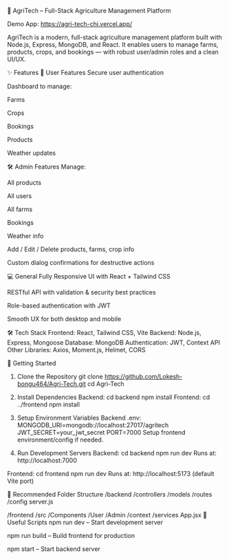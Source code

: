 🌱 AgriTech – Full-Stack Agriculture Management Platform

Demo App: https://agri-tech-chi.vercel.app/

AgriTech is a modern, full-stack agriculture management platform built with Node.js, Express, MongoDB, and React.
It enables users to manage farms, products, crops, and bookings — with robust user/admin roles and a clean UI/UX.

✨ Features
👤 User Features
Secure user authentication

Dashboard to manage:

Farms

Crops

Bookings

Products

Weather updates

🛠 Admin Features
Manage:

All products

All users

All farms

Bookings

Weather info

Add / Edit / Delete products, farms, crop info

Custom dialog confirmations for destructive actions

💻 General
Fully Responsive UI with React + Tailwind CSS

RESTful API with validation & security best practices

Role-based authentication with JWT

Smooth UX for both desktop and mobile

🛠 Tech Stack
Frontend: React, Tailwind CSS, Vite
Backend: Node.js, Express, Mongoose
Database: MongoDB
Authentication: JWT, Context API
Other Libraries: Axios, Moment.js, Helmet, CORS

🚀 Getting Started
1. Clone the Repository
  git clone https://github.com/Lokesh-bongu464/Agri-Tech.git
  cd Agri-Tech
2. Install Dependencies
Backend:
  cd backend
  npm install
Frontend:
  cd ../frontend
  npm install
3. Setup Environment Variables
Backend .env:
  MONGODB_URI=mongodb://localhost:27017/agritech
  JWT_SECRET=your_jwt_secret
  PORT=7000
  Setup frontend environment/config if needed.

4. Run Development Servers
Backend:
  cd backend
  npm run dev
  Runs at: http://localhost:7000

Frontend:
  cd frontend
  npm run dev
  Runs at: http://localhost:5173 (default Vite port)

📂 Recommended Folder Structure
/backend
  /controllers
  /models
  /routes
  /config
  server.js

/frontend
  /src
    /Components
    /User
    /Admin
    /context
    /services
  App.jsx
🔧 Useful Scripts
npm run dev – Start development server

npm run build – Build frontend for production

npm start – Start backend server

